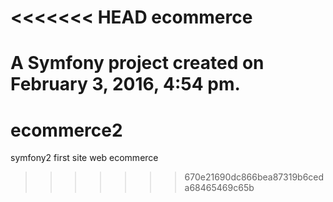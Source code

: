 <<<<<<< HEAD
ecommerce
=========

A Symfony project created on February 3, 2016, 4:54 pm.
=======
# ecommerce2
symfony2 first site web ecommerce
>>>>>>> 670e21690dc866bea87319b6ceda68465469c65b
